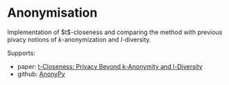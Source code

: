 # Anonymisation

Implementation of \$t\$-closeness and comparing the method with previous pivacy notions of $k$-anonymization and $l$-diversity.

Supports:
- paper: [t-Closeness: Privacy Beyond k-Anonymity and l-Diversity](https://www.cs.purdue.edu/homes/ninghui/papers/t_closeness_icde07.pdf) 
- github: [AnonyPy](https://github.com/glassonion1/anonypy)
